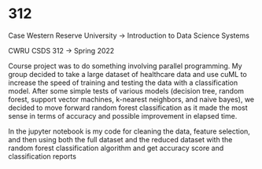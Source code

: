 # 312

Case Western Reserve University -> Introduction to Data Science Systems

CWRU CSDS 312 -> Spring 2022


Course project was to do something involving parallel programming. My group decided to take a large dataset of healthcare data and use cuML to increase the speed of training and testing the data with a classification model. After some simple tests of various models (decision tree, random forest, support vector machines, k-nearest neighbors, and naive bayes), we decided to move forward random forest classification as it made the most sense in terms of accuracy and possible improvement in elapsed time.

In the jupyter notebook is my code for cleaning the data, feature selection, and then using both the full dataset and the reduced dataset with the random forest classification algorithm and get accuracy score and classification reports
